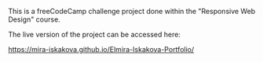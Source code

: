This is a freeCodeCamp challenge project done within the "Responsive Web Design" course.

The live version of the project can be accessed here:

https://mira-iskakova.github.io/Elmira-Iskakova-Portfolio/
